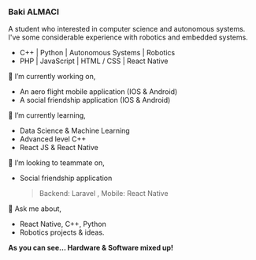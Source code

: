 ### Baki ALMACI

A student who interested in computer science and autonomous systems. I've some considerable experience with robotics and embedded systems.

  - C++ |  Python | Autonomous Systems | Robotics
  - PHP | JavaScript | HTML / CSS | React Native


🔭 I’m currently working on,
  - An aero flight mobile application (IOS & Android)
  - A social friendship application (IOS & Android)


🌱 I’m currently learning,
 - Data Science & Machine Learning
 - Advanced  level C++
 - React JS & React Native

👯 I’m looking to teammate on,
- Social friendship application
    >Backend: Laravel ,
    >Mobile: React Native


💬 Ask me about,
- React Native, C++, Python
- Robotics projects & ideas.

**As you can see... Hardware & Software mixed up!**
